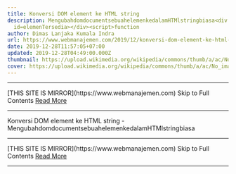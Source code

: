 ```yaml
---
title: Konversi DOM element ke HTML string
description: MengubahdomdocumentsebuahelemenkedalamHTMlstringbiasa<div
  id=elemenTersedia></div><script>function
author: Dimas Lanjaka Kumala Indra
url: https://www.webmanajemen.com/2019/12/konversi-dom-element-ke-html-string.html
date: 2019-12-28T11:57:05+07:00
updated: 2019-12-28T04:49:00.000Z
thumbnail: https://upload.wikimedia.org/wikipedia/commons/thumb/a/ac/No_image_available.svg/2048px-No_image_available.svg.png
cover: https://upload.wikimedia.org/wikipedia/commons/thumb/a/ac/No_image_available.svg/2048px-No_image_available.svg.png
---
```


<hr/> [THIS SITE IS MIRROR](https://www.webmanajemen.com) Skip to Full Contents <a href="https://www.webmanajemen.com/2019/12/konversi-dom-element-ke-html-string.html" rel="follow" class="button" id="read-more">Read More</a> <hr/> Konversi DOM element ke HTML string - MengubahdomdocumentsebuahelemenkedalamHTMlstringbiasa<div id=elemenTersedia></div><script>function Mengubah dom document sebuah elemen kedalam HTMl string biasa
   
  <div id="elemenTersedia"></div>
<script>
  function htmlFromDom(ClonedNode) {
    var target = document.getElementById('element-helper');
    if (!target) {
      document.body.innerHTML += '<div id="element-helper" style="display:none"></div>';
      target = document.getElementById('element-helper');
    }
    target.innerHTML = '';
    var wrap = document.createElement('div');
    wrap.appendChild(ClonedNode);
    return wrap.innerHTML;
  }
  /* Penggunaan dalam pembuatan element */
  var elem = document.createElement('p');
  elem.id = 'IDELEMENT';
  elem.innerHTML = 'text element';
  // print secara langsung juga bisa
  document.write(htmlFromDom(elem));
  // atau append ke element yang tersedia
  document.getElementById('elemenTersedia').innerHTML = htmlFromDom(elem);
</script> <hr/> [THIS SITE IS MIRROR](https://www.webmanajemen.com) Skip to Full Contents <a href="https://www.webmanajemen.com/2019/12/konversi-dom-element-ke-html-string.html" rel="follow" class="button" id="read-more">Read More</a> <hr/>